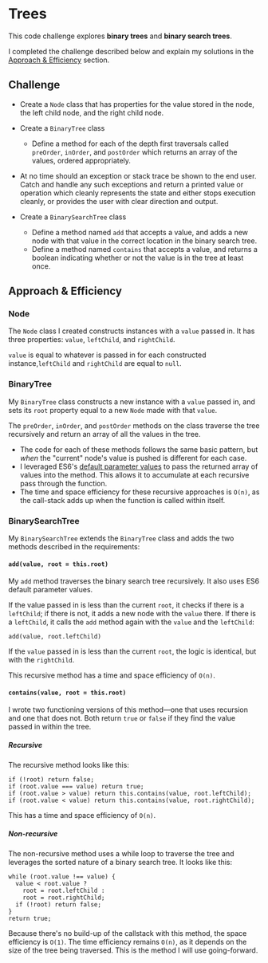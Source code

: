 # Trees
This code challenge explores **binary trees** and **binary search trees**. 

I completed the challenge described below and explain my solutions in the [Approach & Efficiency](#approach--efficiency) section.

## Challenge
* Create a `Node` class that has properties for the value stored in the node, the left child node, and the right child node.
* Create a `BinaryTree` class
  * Define a method for each of the depth first traversals called `preOrder`, `inOrder`, and `postOrder` which returns an array of the values, ordered appropriately.

* At no time should an exception or stack trace be shown to the end user. Catch and handle any such exceptions and return a printed value or operation which cleanly represents the state and either stops execution cleanly, or provides the user with clear direction and output.

* Create a `BinarySearchTree` class
  * Define a method named `add` that accepts a value, and adds a new node with that value in the correct location in the binary search tree.
  * Define a method named `contains` that accepts a value, and returns a boolean indicating whether or not the value is in the tree at least once.

## Approach & Efficiency
### Node
The `Node` class I created constructs instances with a `value` passed in. It has three properties: `value`, `leftChild`, and `rightChild`. 

`value` is equal to whatever is passed in for each constructed instance,`leftChild` and `rightChild` are equal to `null`.

### BinaryTree
My `BinaryTree` class constructs a new instance with a `value` passed in, and sets its `root` property equal to a new `Node` made with that `value`.


The `preOrder`, `inOrder`, and `postOrder` methods on the class traverse the tree recursively and return an array of all the values in the tree.
* The code for each of these methods follows the same basic pattern, but _when_ the "current" node's value is pushed is different for each case. 
* I leveraged ES6's [default parameter values](http://es6-features.org/#DefaultParameterValues) to pass the returned array of values into the method. This allows it to accumulate at each recursive pass through the function.
* The time and space efficiency for these recursive approaches is `O(n)`, as the call-stack adds up when the function is called within itself.

### BinarySearchTree
My `BinarySearchTree` extends the `BinaryTree` class and adds the two methods described in the requirements:
#### `add(value, root = this.root)`
My `add` method traverses the binary search tree recursively. It also uses ES6 default parameter values. 

If the value passed in is less than the current `root`, it checks if there is a `leftChild`; if there is not, it adds a new node with the `value` there. If there is a `leftChild`, it calls the `add` method again with the `value` and the `leftChild`:
    
`add(value, root.leftChild)`

If the `value` passed in is less than the current `root`, the logic is identical, but with the `rightChild`.

This recursive method has a time and space efficiency of `O(n)`.

#### `contains(value, root = this.root)`
I wrote two functioning versions of this method—one that uses recursion and one that does not. Both return `true` or `false` if they find the value passed in within the tree.

##### Recursive
The recursive method looks like this:
```
if (!root) return false;
if (root.value === value) return true;
if (root.value > value) return this.contains(value, root.leftChild);
if (root.value < value) return this.contains(value, root.rightChild);
```
This has a time and space efficiency of `O(n)`.

##### Non-recursive
The non-recursive method uses a while loop to traverse the tree and leverages the sorted nature of a binary search tree. It looks like this:
```
while (root.value !== value) {
  value < root.value ?
    root = root.leftChild :
    root = root.rightChild;
  if (!root) return false;
}
return true;
```
Because there's no build-up of the callstack with this method, the space efficiency is `O(1)`. The time efficiency remains `O(n)`, as it depends on the size of the tree being traversed. This is the method I will use going-forward.

